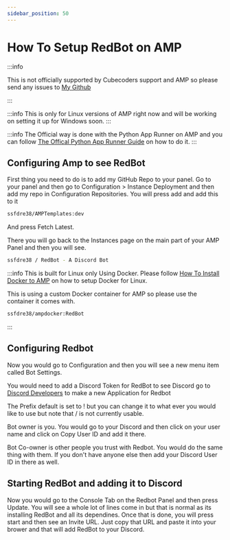 ```yaml
---
sidebar_position: 50
---
```


# How To Setup RedBot on AMP

:::info

This is not officially supported by Cubecoders support and AMP so please send any issues to [My Github](https://github.com/ssfdre38/AMPTemplates/issues)

:::

:::info
This is only for Linux versions of AMP right now and will be working on setting it up for Windows soon.
:::

:::info
The Official way is done with the Python App Runner on AMP and you can follow [The Offical Python App Runner Guide](https://discourse.cubecoders.com/t/python-app-runner-guide/7420#h-2-red-discord-bot-5) on how to do it.
:::

## Configuring Amp to see RedBot

First thing you need to do is to add my GitHub Repo to your panel.
Go to your panel and then go to Configuration > Instance Deployment and then add my repo in Configuration Repositories.
You will press add and add this to it

```bash
ssfdre38/AMPTemplates:dev
```
And press Fetch Latest.

There you will go back to the Instances page on the main part of your AMP Panel and then you will see.

```bash
ssfdre38 / RedBot - A Discord Bot
```

:::info
This is built for Linux only Using Docker. Please follow [How To Install Docker to AMP](https://discourse.cubecoders.com/t/configuring-amp-to-use-docker-for-instances/1957) on how to setup Docker for Linux.

This is using a custom Docker container for AMP so please use the container it comes with.
```bash
ssfdre38/ampdocker:RedBot
```
:::

## Configuring Redbot

Now you would go to Configuration and then you will see a new menu item called Bot Settings.

You would need to add a Discord Token for RedBot to see Discord go to [Discord Developers](https://discord.com/developers/applications/) to make a new Application for Redbot

The Prefix default is set to ! but you can change it to what ever you would like to use but note that / is not currently usable.

Bot owner is you. You would go to your Discord and then click on your user name and click on Copy User ID and add it there.

Bot Co-owner is other people you trust with Redbot. You would do the same thing with them. If you don't have anyone else then add your Discord User ID in there as well.

## Starting RedBot and adding it to Discord

Now you would go to the Console Tab on the Redbot Panel and then press Update. You will see a whole lot of lines come in but that is normal as its installing RedBot and all its dependines.
Once that is done, you will press start and then see an Invite URL. Just copy that URL and paste it into your brower and that will add RedBot to your Discord.